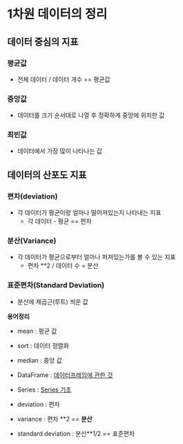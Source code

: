 # 1차원 데이터의 정리

## 데이터 중심의 지표

### 평균값
- 전체 데이터 / 데이터 개수 == 평균값
	
### 중앙값
- 데이터를 크기 순서대로 나열 후 정확하게 중앙에 위치한 값

### 최빈값
- 데이터에서 가장 많이 나타나는 값

## 데이터의 산포도 지표

### 편차(deviation)
- 각 데이터가 평균이랑 얼마나 떨어져있는지 나타내는 지표
    - 각 데이터 - 평균 == 편차

### 분산(Variance)
- 각 데이터가 평균으로부터 얼마나 퍼져있는가를 볼 수 있는 지표
    - 편차 **2 / 데이터 수 = 분산

###  표준편차(Standard Deviation)
- 분산에 제곱근(루트) 씌운 값

__용어정리__
- mean : 평균 값

- sort : 데이터 정렬화

- median : 중앙 값

- DataFrame : [데이터프레임에 관한 것](https://wooono.tistory.com/80)

- Series : [Series 기초](https://wikidocs.net/4364)

- deviation : 편차

- variance : 편차 **2 == __분산__

- standard deviation : 분산**1/2 == 표준편차
